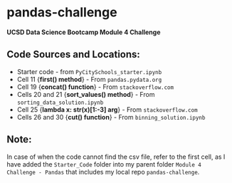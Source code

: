 # pandas-challenge
**UCSD Data Science Bootcamp Module 4 Challenge**

## Code Sources and Locations:
- Starter code - from `PyCitySchools_starter.ipynb`
- Cell 11 {**first() method**} - From `pandas.pydata.org`
- Cell 19 {**concat() function**} - From `stackoverflow.com`
- Cells 20 and 21 {**sort_values() method**} - From `sorting_data_solution.ipynb`
- Cell 25 {**lambda x: str(x)[1:-3] arg**} - From  `stackoverflow.com`
- Cells 26 and 30 {**cut() function**} - From `binning_solution.ipynb`

## Note:
In case of when the code cannot find the csv file, refer to the first cell, as I have added the `Starter_Code` folder into my parent folder `Module 4 Challenge - Pandas` that includes my local repo `pandas-challenge`.